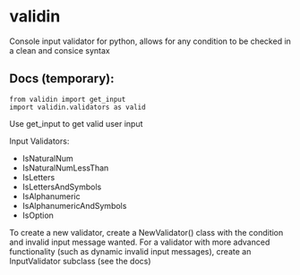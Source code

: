 # validin
Console input validator for python, allows for any condition to be checked in a clean and consice syntax


## Docs (temporary):
```
from validin import get_input
import validin.validators as valid
```

Use get_input to get valid user input

Input Validators:
- IsNaturalNum
- IsNaturalNumLessThan
- IsLetters
- IsLettersAndSymbols
- IsAlphanumeric
- IsAlphanumericAndSymbols
- IsOption

To create a new validator, 
    create a NewValidator() class with the condition and invalid input message wanted.
For a validator with more advanced functionality (such as dynamic invalid input messages), 
    create an InputValidator subclass (see the docs)